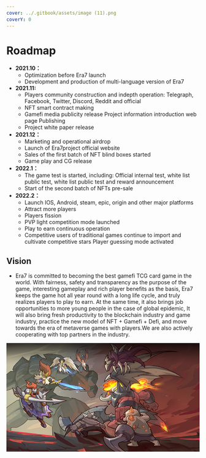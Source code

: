 ```yaml
---
cover: ../.gitbook/assets/image (11).png
coverY: 0
---
```


# Roadmap

* **2021.10：**
  * Optimization before Era7 launch
  * &#x20;Development and production of multi-language version of Era7
* **2021.11:**
  * Players community construction and indepth operation: Telegraph, Facebook, Twitter, Discord, Reddit and official
  * &#x20;NFT smart contract making
  * Gamefi media publicity release Project information introduction web page Publishing&#x20;
  * Project white paper release
* **2021.12：**
  * Marketing and operational airdrop
  * Launch of Era7project official website
  * Sales of the first batch of NFT blind boxes started&#x20;
  * Game play and CG release
* **2022.1：**
  * The game test is started, including: Official internal test, white list public test, white list public test and reward announcement&#x20;
  * Start of the second batch of NFTs pre-sale
* **2022.2：**
  * Launch IOS, Android, steam, epic, origin and other major platforms&#x20;
  * Attract more players&#x20;
  * Players fission&#x20;
  * PVP light competition mode launched
  * Play to earn continuous operation&#x20;
  * Competitive users of traditional games continue to import and cultivate competitive stars Player guessing mode activated

## Vision

* Era7 is committed to becoming the best gamefi TCG card game in the world. With fairness, safety and transparency as the purpose of the game, interesting gameplay and rich player benefits as the basis, Era7 keeps the game hot all year round with a long life cycle, and truly realizes players to play to earn. At the same time, it also brings job opportunities to more young people in the case of global epidemic, It will also bring fresh productivity to the blockchain industry and game industry, practice the new model of NFT + Gamefi + Defi, and move towards the era of metaverse games with players.We are also actively cooperating with top partners in the industry.

![](<../.gitbook/assets/image (30).png>)
